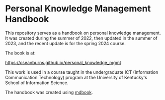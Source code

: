 # Personal Knowledge Management Handbook

This repository serves as a handbook
on personal knowledge management.
It was created during the summer of 2022,
then updated in the summer of 2023,
and the recent update is
for the spring 2024 course.

The book is at:

https://cseanburns.github.io/personal_knowledge_mgmt

This work is used in a course taught in the undergraduate
ICT (Information Communication Technology) program at the
University of Kentucky's School of Information Science.

The handbook was created using
[mdbook](https://github.com/rust-lang/mdBook).
